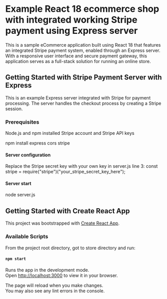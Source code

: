 # Example React 18 ecommerce shop with integrated working Stripe payment using Express server

This is a sample eCommerce application built using React 18 that features an integrated Stripe payment system, enabled through an Express server. With a responsive user interface and secure payment gateway, this application serves as a full-stack solution for running an online store.

## Getting Started with Stripe Payment Server with Express

This is an example Express server integrated with Stripe for payment processing. The server handles the checkout process by creating a Stripe session.

### Prerequisites

Node.js and npm installed
Stripe account and Stripe API keys

npm install express cors stripe

#### Server configuration

Replace the Stripe secret key with your own key in server.js line 3:
const stripe = require("stripe")("your_stripe_secret_key_here");

#### Server start

node server.js

## Getting Started with Create React App

This project was bootstrapped with [Create React App](https://github.com/facebook/create-react-app).

### Available Scripts

From the project root directory, got to store directory and run:

#### `npm start`

Runs the app in the development mode.\
Open [http://localhost:3000](http://localhost:3000) to view it in your browser.

The page will reload when you make changes.\
You may also see any lint errors in the console.


